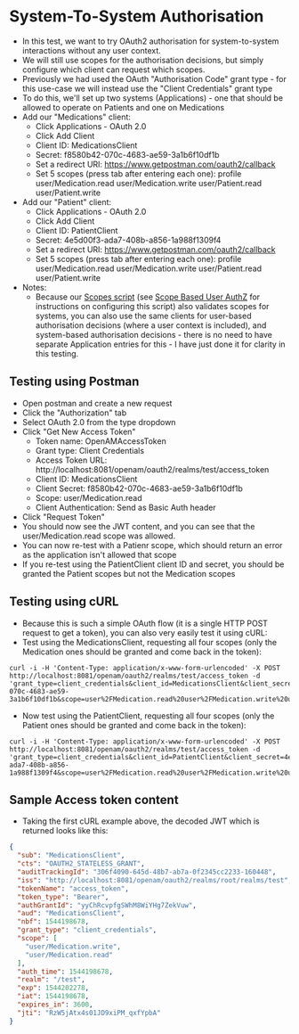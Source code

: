 # System-To-System Authorisation

- In this test, we want to try OAuth2 authorisation for system-to-system interactions without any user context.
- We will still use scopes for the authorisation decisions, but simply configure which client can request which scopes.
- Previously we had used the OAuth "Authorisation Code" grant type - for this use-case we will instead use the "Client Credentials" grant type
- To do this, we'll set up two systems (Applications) - one that should be allowed to operate on Patients and one on Medications
- Add our "Medications" client:
	- Click Applications - OAuth 2.0
	- Click Add Client
	- Client ID: MedicationsClient
	- Secret: f8580b42-070c-4683-ae59-3a1b6f10df1b
	- Set a redirect URI: https://www.getpostman.com/oauth2/callback
	- Set 5 scopes (press tab after entering each one): profile user/Medication.read user/Medication.write user/Patient.read user/Patient.write
- Add our "Patient" client:
	- Click Applications - OAuth 2.0
	- Click Add Client
	- Client ID: PatientClient
	- Secret: 4e5d00f3-ada7-408b-a856-1a988f1309f4
	- Set a redirect URI: https://www.getpostman.com/oauth2/callback
	- Set 5 scopes (press tab after entering each one): profile user/Medication.read user/Medication.write user/Patient.read user/Patient.write
- Notes:
	- Because our [Scopes script](SMARTonFHIRSampleScopePolicyScript.js) (see [Scope Based User AuthZ](5-ScopeBasedUserAuthZ.md) for instructions on configuring this script) also validates scopes for systems, you can also use the same clients for user-based authorisation decisions (where a user context is included), and system-based authorisation decisions - there is no need to have separate Application entries for this - I have just done it for clarity in this testing.

## Testing using Postman

- Open postman and create a new request
- Click the "Authorization" tab
- Select OAuth 2.0 from the type dropdown
- Click "Get New Access Token"
	- Token name: OpenAMAccessToken
	- Grant type: Client Credentials
	- Access Token URL: http://localhost:8081/openam/oauth2/realms/test/access_token
	- Client ID: MedicationsClient
	- Client Secret: f8580b42-070c-4683-ae59-3a1b6f10df1b
	- Scope: user/Medication.read
	- Client Authentication: Send as Basic Auth header
- Click "Request Token"
- You should now see the JWT content, and you can see that the user/Medication.read scope was allowed.
- You can now re-test with a Patienr scope, which should return an error as the application isn't allowed that scope
- If you re-test using the PatientClient client ID and secret, you should be granted the Patient scopes but not the Medication scopes

## Testing using cURL

- Because this is such a simple OAuth flow (it is a single HTTP POST request to get a token), you can also very easily test it using cURL:
- Test using the MedicationsClient, requesting all four scopes (only the Medication ones should be granted and come back in the token):
```
curl -i -H 'Content-Type: application/x-www-form-urlencoded' -X POST http://localhost:8081/openam/oauth2/realms/test/access_token -d 'grant_type=client_credentials&client_id=MedicationsClient&client_secret=f8580b42-070c-4683-ae59-3a1b6f10df1b&scope=user%2FMedication.read%20user%2FMedication.write%20user%2FPatient.read%20user%2FPatient.write'
```
- Now test using the PatientClient, requesting all four scopes (only the Patient ones should be granted and come back in the token):
```
curl -i -H 'Content-Type: application/x-www-form-urlencoded' -X POST http://localhost:8081/openam/oauth2/realms/test/access_token -d 'grant_type=client_credentials&client_id=PatientClient&client_secret=4e5d00f3-ada7-408b-a856-1a988f1309f4&scope=user%2FMedication.read%20user%2FMedication.write%20user%2FPatient.read%20user%2FPatient.write'
```

## Sample Access token content

- Taking the first cURL example above, the decoded JWT which is returned looks like this:

```json
{
  "sub": "MedicationsClient",
  "cts": "OAUTH2_STATELESS_GRANT",
  "auditTrackingId": "306f4090-645d-48b7-ab7a-0f2345cc2233-160448",
  "iss": "http://localhost:8081/openam/oauth2/realms/root/realms/test",
  "tokenName": "access_token",
  "token_type": "Bearer",
  "authGrantId": "yyChRcvpfgSWhM8WiYHg7ZekVuw",
  "aud": "MedicationsClient",
  "nbf": 1544198678,
  "grant_type": "client_credentials",
  "scope": [
    "user/Medication.write",
    "user/Medication.read"
  ],
  "auth_time": 1544198678,
  "realm": "/test",
  "exp": 1544202278,
  "iat": 1544198678,
  "expires_in": 3600,
  "jti": "RzW5jAtx4s01JD9xiPM_qxfYpbA"
}
```
